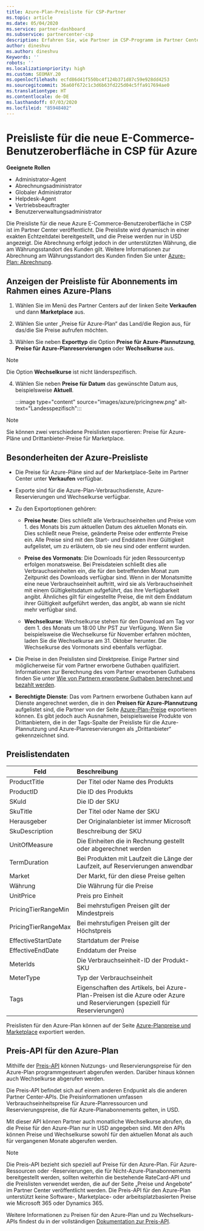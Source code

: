 ```yaml
---
title: Azure-Plan-Preisliste für CSP-Partner
ms.topic: article
ms.date: 05/04/2020
ms.service: partner-dashboard
ms.subservice: partnercenter-csp
description: Erfahren Sie, wie Partner im CSP-Programm im Partner Center die Preisliste für Abonnements unter dem Azure-Plan anzeigen können.
author: dineshvu
ms.author: dineshvu
Keywords: ''
robots: ''
ms.localizationpriority: high
ms.custom: SEOMAY.20
ms.openlocfilehash: ecfd86d41f550bc4f124b371d87c59e928dd4253
ms.sourcegitcommit: 36a60f672c1c3d6b63fd225d04c5ffa917694ae0
ms.translationtype: HT
ms.contentlocale: de-DE
ms.lasthandoff: 07/03/2020
ms.locfileid: "85948402"
---
```

# <a name="price-list-for-the-new-commerce-experience-in-csp-for-azure"></a>Preisliste für die neue E-Commerce-Benutzeroberfläche in CSP für Azure

**Geeignete Rollen**

- Administrator-Agent
- Abrechnungsadministrator
- Globaler Administrator
- Helpdesk-Agent
- Vertriebsbeauftragter
- Benutzerverwaltungsadministrator

Die Preisliste für die neue Azure E-Commerce-Benutzeroberfläche in CSP ist im Partner Center veröffentlicht. Die Preisliste wird dynamisch in einer exakten Echtzeitdatei bereitgestellt, und die Preise werden nur in USD angezeigt. Die Abrechnung erfolgt jedoch in der unterstützten Währung, die am Währungsstandort des Kunden gilt. Weitere Informationen zur Abrechnung am Währungsstandort des Kunden finden Sie unter [Azure-Plan: Abrechnung](azure-plan-billing.md).

## <a name="see-pricing-for-subscriptions-under-the-azure-plan-pricing"></a>Anzeigen der Preisliste für Abonnements im Rahmen eines Azure-Plans

1. Wählen Sie im Menü des Partner Centers auf der linken Seite **Verkaufen** und dann **Marketplace** aus.

2. Wählen Sie unter „Preise für Azure-Plan“ das Land/die Region aus, für das/die Sie Preise aufrufen möchten.

3. Wählen Sie neben **Exporttyp** die Option **Preise für Azure-Plannutzung**, **Preise für Azure-Planreservierungen** oder **Wechselkurse** aus. 

>[!NOTE] 
>Die Option **Wechselkurse** ist nicht länderspezifisch.

4. Wählen Sie neben **Preise für Datum** das gewünschte Datum aus, beispielsweise **Aktuell**.

   :::image type="content" source="images/azure/pricingnew.png" alt-text="Landesspezifisch":::

>[!NOTE] 
>Sie können zwei verschiedene Preislisten exportieren: Preise für Azure-Pläne und Drittanbieter-Preise für Marketplace.

## <a name="azure-price-list-specifics"></a>Besonderheiten der Azure-Preisliste

- Die Preise für Azure-Pläne sind auf der Marketplace-Seite im Partner Center unter **Verkaufen** verfügbar.

- Exporte sind für die Azure-Plan-Verbrauchsdienste, Azure-Reservierungen und Wechselkurse verfügbar.

- Zu den Exportoptionen gehören:

  - **Preise heute**: Dies schließt alle Verbrauchseinheiten und Preise vom 1. des Monats bis zum aktuellen Datum des aktuellen Monats ein. Dies schließt neue Preise, geänderte Preise oder entfernte Preise ein. Alle Preise sind mit den Start- und Enddaten ihrer Gültigkeit aufgelistet, um zu erläutern, ob sie neu sind oder entfernt wurden.

  - **Preise des Vormonats**: Die Downloads für jeden Ressourcentyp erfolgen monatsweise. Bei Preisdateien schließt dies alle Verbrauchseinheiten ein, die für den betreffenden Monat zum Zeitpunkt des Downloads verfügbar sind. Wenn in der Monatsmitte eine neue Verbrauchseinheit auftritt, wird sie als Verbrauchseinheit mit einem Gültigkeitsdatum aufgeführt, das ihre Verfügbarkeit angibt. Ähnliches gilt für eingestellte Preise, die mit dem Enddatum ihrer Gültigkeit aufgeführt werden, das angibt, ab wann sie nicht mehr verfügbar sind.

  - **Wechselkurse**: Wechselkurse stehen für den Download am Tag vor dem 1. des Monats um 18:00 Uhr PST zur Verfügung. Wenn Sie beispielsweise die Wechselkurse für November erfahren möchten, laden Sie die Wechselkurse am 31. Oktober herunter. Die Wechselkurse des Vormonats sind ebenfalls verfügbar.

- Die Preise in den Preislisten sind Direktpreise. Einige Partner sind möglicherweise für vom Partner erworbene Guthaben qualifiziert. Informationen zur Berechnung des vom Partner erworbenen Guthabens finden Sie unter [Wie von Partnern erworbene Guthaben berechnet und bezahlt werden](partner-earned-credit-explanation.md).

- **Berechtigte Dienste**: Das vom Partnern erworbene Guthaben kann auf Dienste angerechnet werden, die in den **Preisen für Azure-Plannutzung** aufgelistet sind, die Partner von der Seite [Azure-Plan-Preise](https://partner.microsoft.com/commerce/sales) exportieren können. Es gibt jedoch auch Ausnahmen, beispielsweise Produkte von Drittanbietern, die in der Tags-Spalte der Preisliste für die Azure-Plannutzung und Azure-Planreservierungen als „Drittanbieter“ gekennzeichnet sind.

## <a name="price-list-data"></a>Preislistendaten

|**Feld**   |**Beschreibung**   |
|--------------------------|:---------------------------|
|ProductTitle  |Der Titel oder Name des Produkts|
|ProductID   |Die ID des Produkts|
|SKuId|Die ID der SKU|
|SkuTitle|Der Titel oder Name der SKU|
|Herausgeber|Der Originalanbieter ist immer Microsoft|
|SkuDescription|Beschreibung der SKU|
|UnitOfMeasure|Die Einheiten die in Rechnung gestellt oder abgerechnet werden|
|TermDuration|Bei Produkten mit Laufzeit die Länge der Laufzeit, auf Reservierungen anwendbar|
|Market|Der Markt, für den diese Preise gelten|
|Währung|Die Währung für die Preise|
|UnitPrice|Preis pro Einheit|
|PricingTierRangeMin|Bei mehrstufigen Preisen gilt der Mindestpreis|
|PricingTierRangeMax|Bei mehrstufigen Preisen gilt der Höchstpreis|
|EffectiveStartDate|Startdatum der Preise|
|EffectiveEndDate|Enddatum der Preise|
|MeterIds|Die Verbrauchseinheit-ID der Produkt-SKU|
|MeterType|Typ der Verbrauchseinheit|
|Tags|Eigenschaften des Artikels, bei Azure-Plan-Preisen ist die Azure oder Azure und Reservierungen (speziell für Reservierungen)|

Preislisten für den Azure-Plan können auf der Seite [Azure-Planpreise und Marketplace](https://partner.microsoft.com/commerce/sales?type=Any&category=Any) exportiert werden.

## <a name="pricing-api-for-azure-plan"></a>Preis-API für den Azure-Plan

Mithilfe der [Preis-API](https://docs.microsoft.com/partner/develop/pricing) können Nutzungs- und Reservierungspreise für den Azure-Plan programmgesteuert abgerufen werden. Darüber hinaus können auch Wechselkurse abgerufen werden.

Die Preis-API befindet sich auf einem anderen Endpunkt als die anderen Partner Center-APIs. Die Preisinformationen umfassen Verbrauchseinheitspreise für Azure-Planressourcen und Reservierungspreise, die für Azure-Planabonnements gelten, in USD.

Mit dieser API können Partner auch monatliche Wechselkurse abrufen, da die Preise für den Azure-Plan nur in USD angegeben sind. Mit den APIs können Preise und Wechselkurse sowohl für den aktuellen Monat als auch für vergangenen Monate abgerufen werden.

>[!NOTE]
> Die Preis-API bezieht sich speziell auf Preise für den Azure-Plan. Für Azure-Ressourcen oder -Reservierungen, die für Nicht-Azure-Planabonnements bereitgestellt werden, sollten weiterhin die bestehende RateCard-API und die Preislisten verwendet werden, die auf der Seite „Preise und Angebote“ im Partner Center veröffentlicht werden. Die Preis-API für den Azure-Plan unterstützt keine Software-, Marketplace- oder arbeitsplatzbasierten Preise wie Microsoft 365 oder Dynamics 365.

Weitere Informationen zu Preisen für den Azure-Plan und zu Wechselkurs-APIs findest du in der vollständigen [Dokumentation zur Preis-API](https://docs.microsoft.com/partner/develop/pricing).
